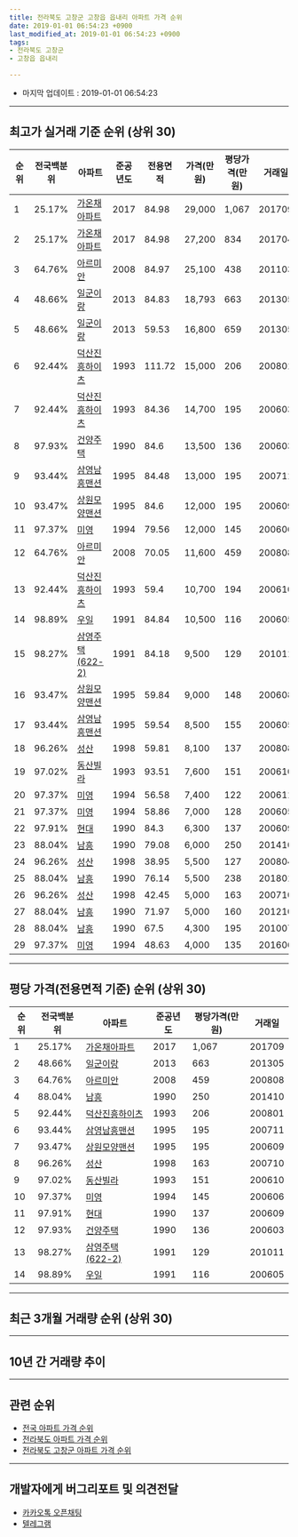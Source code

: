 ```yaml
---
title: 전라북도 고창군 고창읍 읍내리 아파트 가격 순위
date: 2019-01-01 06:54:23 +0900
last_modified_at: 2019-01-01 06:54:23 +0900
tags:
- 전라북도 고창군
- 고창읍 읍내리

---
```


* 마지막 업데이트 : 2019-01-01 06:54:23

---

## 최고가 실거래 기준 순위 (상위 30)


|순위|전국백분위|아파트|준공년도|전용면적|가격(만원)|평당가격(만원)|거래일|
|---|---|---|---|---|---|---|---|
|1|25.17%|[가온채아파트](https://search.naver.com/search.naver?query=%EC%A0%84%EB%9D%BC%EB%B6%81%EB%8F%84+%EA%B3%A0%EC%B0%BD%EA%B5%B0+%EA%B3%A0%EC%B0%BD%EC%9D%8D+%EC%9D%8D%EB%82%B4%EB%A6%AC+%EA%B0%80%EC%98%A8%EC%B1%84%EC%95%84%ED%8C%8C%ED%8A%B8)|2017|84.98|29,000|1,067|201709|
|2|25.17%|[가온채아파트](https://search.naver.com/search.naver?query=%EC%A0%84%EB%9D%BC%EB%B6%81%EB%8F%84+%EA%B3%A0%EC%B0%BD%EA%B5%B0+%EA%B3%A0%EC%B0%BD%EC%9D%8D+%EC%9D%8D%EB%82%B4%EB%A6%AC+%EA%B0%80%EC%98%A8%EC%B1%84%EC%95%84%ED%8C%8C%ED%8A%B8)|2017|84.98|27,200|834|201704|
|3|64.76%|[아르미안](https://search.naver.com/search.naver?query=%EC%A0%84%EB%9D%BC%EB%B6%81%EB%8F%84+%EA%B3%A0%EC%B0%BD%EA%B5%B0+%EA%B3%A0%EC%B0%BD%EC%9D%8D+%EC%9D%8D%EB%82%B4%EB%A6%AC+%EC%95%84%EB%A5%B4%EB%AF%B8%EC%95%88)|2008|84.97|25,100|438|201103|
|4|48.66%|[일군이랑](https://search.naver.com/search.naver?query=%EC%A0%84%EB%9D%BC%EB%B6%81%EB%8F%84+%EA%B3%A0%EC%B0%BD%EA%B5%B0+%EA%B3%A0%EC%B0%BD%EC%9D%8D+%EC%9D%8D%EB%82%B4%EB%A6%AC+%EC%9D%BC%EA%B5%B0%EC%9D%B4%EB%9E%91)|2013|84.83|18,793|663|201305|
|5|48.66%|[일군이랑](https://search.naver.com/search.naver?query=%EC%A0%84%EB%9D%BC%EB%B6%81%EB%8F%84+%EA%B3%A0%EC%B0%BD%EA%B5%B0+%EA%B3%A0%EC%B0%BD%EC%9D%8D+%EC%9D%8D%EB%82%B4%EB%A6%AC+%EC%9D%BC%EA%B5%B0%EC%9D%B4%EB%9E%91)|2013|59.53|16,800|659|201305|
|6|92.44%|[덕산진흥하이츠](https://search.naver.com/search.naver?query=%EC%A0%84%EB%9D%BC%EB%B6%81%EB%8F%84+%EA%B3%A0%EC%B0%BD%EA%B5%B0+%EA%B3%A0%EC%B0%BD%EC%9D%8D+%EC%9D%8D%EB%82%B4%EB%A6%AC+%EB%8D%95%EC%82%B0%EC%A7%84%ED%9D%A5%ED%95%98%EC%9D%B4%EC%B8%A0)|1993|111.72|15,000|206|200801|
|7|92.44%|[덕산진흥하이츠](https://search.naver.com/search.naver?query=%EC%A0%84%EB%9D%BC%EB%B6%81%EB%8F%84+%EA%B3%A0%EC%B0%BD%EA%B5%B0+%EA%B3%A0%EC%B0%BD%EC%9D%8D+%EC%9D%8D%EB%82%B4%EB%A6%AC+%EB%8D%95%EC%82%B0%EC%A7%84%ED%9D%A5%ED%95%98%EC%9D%B4%EC%B8%A0)|1993|84.36|14,700|195|200603|
|8|97.93%|[건양주택](https://search.naver.com/search.naver?query=%EC%A0%84%EB%9D%BC%EB%B6%81%EB%8F%84+%EA%B3%A0%EC%B0%BD%EA%B5%B0+%EA%B3%A0%EC%B0%BD%EC%9D%8D+%EC%9D%8D%EB%82%B4%EB%A6%AC+%EA%B1%B4%EC%96%91%EC%A3%BC%ED%83%9D)|1990|84.6|13,500|136|200603|
|9|93.44%|[삼영남흥맨션](https://search.naver.com/search.naver?query=%EC%A0%84%EB%9D%BC%EB%B6%81%EB%8F%84+%EA%B3%A0%EC%B0%BD%EA%B5%B0+%EA%B3%A0%EC%B0%BD%EC%9D%8D+%EC%9D%8D%EB%82%B4%EB%A6%AC+%EC%82%BC%EC%98%81%EB%82%A8%ED%9D%A5%EB%A7%A8%EC%85%98)|1995|84.48|13,000|195|200711|
|10|93.47%|[상원모양맨션](https://search.naver.com/search.naver?query=%EC%A0%84%EB%9D%BC%EB%B6%81%EB%8F%84+%EA%B3%A0%EC%B0%BD%EA%B5%B0+%EA%B3%A0%EC%B0%BD%EC%9D%8D+%EC%9D%8D%EB%82%B4%EB%A6%AC+%EC%83%81%EC%9B%90%EB%AA%A8%EC%96%91%EB%A7%A8%EC%85%98)|1995|84.6|12,000|195|200609|
|11|97.37%|[미영](https://search.naver.com/search.naver?query=%EC%A0%84%EB%9D%BC%EB%B6%81%EB%8F%84+%EA%B3%A0%EC%B0%BD%EA%B5%B0+%EA%B3%A0%EC%B0%BD%EC%9D%8D+%EC%9D%8D%EB%82%B4%EB%A6%AC+%EB%AF%B8%EC%98%81)|1994|79.56|12,000|145|200606|
|12|64.76%|[아르미안](https://search.naver.com/search.naver?query=%EC%A0%84%EB%9D%BC%EB%B6%81%EB%8F%84+%EA%B3%A0%EC%B0%BD%EA%B5%B0+%EA%B3%A0%EC%B0%BD%EC%9D%8D+%EC%9D%8D%EB%82%B4%EB%A6%AC+%EC%95%84%EB%A5%B4%EB%AF%B8%EC%95%88)|2008|70.05|11,600|459|200808|
|13|92.44%|[덕산진흥하이츠](https://search.naver.com/search.naver?query=%EC%A0%84%EB%9D%BC%EB%B6%81%EB%8F%84+%EA%B3%A0%EC%B0%BD%EA%B5%B0+%EA%B3%A0%EC%B0%BD%EC%9D%8D+%EC%9D%8D%EB%82%B4%EB%A6%AC+%EB%8D%95%EC%82%B0%EC%A7%84%ED%9D%A5%ED%95%98%EC%9D%B4%EC%B8%A0)|1993|59.4|10,700|194|200610|
|14|98.89%|[우일](https://search.naver.com/search.naver?query=%EC%A0%84%EB%9D%BC%EB%B6%81%EB%8F%84+%EA%B3%A0%EC%B0%BD%EA%B5%B0+%EA%B3%A0%EC%B0%BD%EC%9D%8D+%EC%9D%8D%EB%82%B4%EB%A6%AC+%EC%9A%B0%EC%9D%BC)|1991|84.84|10,500|116|200605|
|15|98.27%|[삼영주택(622-2)](https://search.naver.com/search.naver?query=%EC%A0%84%EB%9D%BC%EB%B6%81%EB%8F%84+%EA%B3%A0%EC%B0%BD%EA%B5%B0+%EA%B3%A0%EC%B0%BD%EC%9D%8D+%EC%9D%8D%EB%82%B4%EB%A6%AC+%EC%82%BC%EC%98%81%EC%A3%BC%ED%83%9D%28622-2%29)|1991|84.18|9,500|129|201011|
|16|93.47%|[상원모양맨션](https://search.naver.com/search.naver?query=%EC%A0%84%EB%9D%BC%EB%B6%81%EB%8F%84+%EA%B3%A0%EC%B0%BD%EA%B5%B0+%EA%B3%A0%EC%B0%BD%EC%9D%8D+%EC%9D%8D%EB%82%B4%EB%A6%AC+%EC%83%81%EC%9B%90%EB%AA%A8%EC%96%91%EB%A7%A8%EC%85%98)|1995|59.84|9,000|148|200608|
|17|93.44%|[삼영남흥맨션](https://search.naver.com/search.naver?query=%EC%A0%84%EB%9D%BC%EB%B6%81%EB%8F%84+%EA%B3%A0%EC%B0%BD%EA%B5%B0+%EA%B3%A0%EC%B0%BD%EC%9D%8D+%EC%9D%8D%EB%82%B4%EB%A6%AC+%EC%82%BC%EC%98%81%EB%82%A8%ED%9D%A5%EB%A7%A8%EC%85%98)|1995|59.54|8,500|155|200605|
|18|96.26%|[성산](https://search.naver.com/search.naver?query=%EC%A0%84%EB%9D%BC%EB%B6%81%EB%8F%84+%EA%B3%A0%EC%B0%BD%EA%B5%B0+%EA%B3%A0%EC%B0%BD%EC%9D%8D+%EC%9D%8D%EB%82%B4%EB%A6%AC+%EC%84%B1%EC%82%B0)|1998|59.81|8,100|137|200808|
|19|97.02%|[동산빌라](https://search.naver.com/search.naver?query=%EC%A0%84%EB%9D%BC%EB%B6%81%EB%8F%84+%EA%B3%A0%EC%B0%BD%EA%B5%B0+%EA%B3%A0%EC%B0%BD%EC%9D%8D+%EC%9D%8D%EB%82%B4%EB%A6%AC+%EB%8F%99%EC%82%B0%EB%B9%8C%EB%9D%BC)|1993|93.51|7,600|151|200610|
|20|97.37%|[미영](https://search.naver.com/search.naver?query=%EC%A0%84%EB%9D%BC%EB%B6%81%EB%8F%84+%EA%B3%A0%EC%B0%BD%EA%B5%B0+%EA%B3%A0%EC%B0%BD%EC%9D%8D+%EC%9D%8D%EB%82%B4%EB%A6%AC+%EB%AF%B8%EC%98%81)|1994|56.58|7,400|122|200611|
|21|97.37%|[미영](https://search.naver.com/search.naver?query=%EC%A0%84%EB%9D%BC%EB%B6%81%EB%8F%84+%EA%B3%A0%EC%B0%BD%EA%B5%B0+%EA%B3%A0%EC%B0%BD%EC%9D%8D+%EC%9D%8D%EB%82%B4%EB%A6%AC+%EB%AF%B8%EC%98%81)|1994|58.86|7,000|128|200605|
|22|97.91%|[현대](https://search.naver.com/search.naver?query=%EC%A0%84%EB%9D%BC%EB%B6%81%EB%8F%84+%EA%B3%A0%EC%B0%BD%EA%B5%B0+%EA%B3%A0%EC%B0%BD%EC%9D%8D+%EC%9D%8D%EB%82%B4%EB%A6%AC+%ED%98%84%EB%8C%80)|1990|84.3|6,300|137|200609|
|23|88.04%|[남흥](https://search.naver.com/search.naver?query=%EC%A0%84%EB%9D%BC%EB%B6%81%EB%8F%84+%EA%B3%A0%EC%B0%BD%EA%B5%B0+%EA%B3%A0%EC%B0%BD%EC%9D%8D+%EC%9D%8D%EB%82%B4%EB%A6%AC+%EB%82%A8%ED%9D%A5)|1990|79.08|6,000|250|201410|
|24|96.26%|[성산](https://search.naver.com/search.naver?query=%EC%A0%84%EB%9D%BC%EB%B6%81%EB%8F%84+%EA%B3%A0%EC%B0%BD%EA%B5%B0+%EA%B3%A0%EC%B0%BD%EC%9D%8D+%EC%9D%8D%EB%82%B4%EB%A6%AC+%EC%84%B1%EC%82%B0)|1998|38.95|5,500|127|200804|
|25|88.04%|[남흥](https://search.naver.com/search.naver?query=%EC%A0%84%EB%9D%BC%EB%B6%81%EB%8F%84+%EA%B3%A0%EC%B0%BD%EA%B5%B0+%EA%B3%A0%EC%B0%BD%EC%9D%8D+%EC%9D%8D%EB%82%B4%EB%A6%AC+%EB%82%A8%ED%9D%A5)|1990|76.14|5,500|238|201801|
|26|96.26%|[성산](https://search.naver.com/search.naver?query=%EC%A0%84%EB%9D%BC%EB%B6%81%EB%8F%84+%EA%B3%A0%EC%B0%BD%EA%B5%B0+%EA%B3%A0%EC%B0%BD%EC%9D%8D+%EC%9D%8D%EB%82%B4%EB%A6%AC+%EC%84%B1%EC%82%B0)|1998|42.45|5,000|163|200710|
|27|88.04%|[남흥](https://search.naver.com/search.naver?query=%EC%A0%84%EB%9D%BC%EB%B6%81%EB%8F%84+%EA%B3%A0%EC%B0%BD%EA%B5%B0+%EA%B3%A0%EC%B0%BD%EC%9D%8D+%EC%9D%8D%EB%82%B4%EB%A6%AC+%EB%82%A8%ED%9D%A5)|1990|71.97|5,000|160|201210|
|28|88.04%|[남흥](https://search.naver.com/search.naver?query=%EC%A0%84%EB%9D%BC%EB%B6%81%EB%8F%84+%EA%B3%A0%EC%B0%BD%EA%B5%B0+%EA%B3%A0%EC%B0%BD%EC%9D%8D+%EC%9D%8D%EB%82%B4%EB%A6%AC+%EB%82%A8%ED%9D%A5)|1990|67.5|4,300|195|201007|
|29|97.37%|[미영](https://search.naver.com/search.naver?query=%EC%A0%84%EB%9D%BC%EB%B6%81%EB%8F%84+%EA%B3%A0%EC%B0%BD%EA%B5%B0+%EA%B3%A0%EC%B0%BD%EC%9D%8D+%EC%9D%8D%EB%82%B4%EB%A6%AC+%EB%AF%B8%EC%98%81)|1994|48.63|4,000|135|201606|


---

## 평당 가격(전용면적 기준) 순위 (상위 30)


|순위|전국백분위|아파트|준공년도|평당가격(만원)|거래일|
|---|---|---|---|---|---|
|1|25.17%|[가온채아파트](https://search.naver.com/search.naver?query=%EC%A0%84%EB%9D%BC%EB%B6%81%EB%8F%84+%EA%B3%A0%EC%B0%BD%EA%B5%B0+%EA%B3%A0%EC%B0%BD%EC%9D%8D+%EC%9D%8D%EB%82%B4%EB%A6%AC+%EA%B0%80%EC%98%A8%EC%B1%84%EC%95%84%ED%8C%8C%ED%8A%B8)|2017|1,067|201709|
|2|48.66%|[일군이랑](https://search.naver.com/search.naver?query=%EC%A0%84%EB%9D%BC%EB%B6%81%EB%8F%84+%EA%B3%A0%EC%B0%BD%EA%B5%B0+%EA%B3%A0%EC%B0%BD%EC%9D%8D+%EC%9D%8D%EB%82%B4%EB%A6%AC+%EC%9D%BC%EA%B5%B0%EC%9D%B4%EB%9E%91)|2013|663|201305|
|3|64.76%|[아르미안](https://search.naver.com/search.naver?query=%EC%A0%84%EB%9D%BC%EB%B6%81%EB%8F%84+%EA%B3%A0%EC%B0%BD%EA%B5%B0+%EA%B3%A0%EC%B0%BD%EC%9D%8D+%EC%9D%8D%EB%82%B4%EB%A6%AC+%EC%95%84%EB%A5%B4%EB%AF%B8%EC%95%88)|2008|459|200808|
|4|88.04%|[남흥](https://search.naver.com/search.naver?query=%EC%A0%84%EB%9D%BC%EB%B6%81%EB%8F%84+%EA%B3%A0%EC%B0%BD%EA%B5%B0+%EA%B3%A0%EC%B0%BD%EC%9D%8D+%EC%9D%8D%EB%82%B4%EB%A6%AC+%EB%82%A8%ED%9D%A5)|1990|250|201410|
|5|92.44%|[덕산진흥하이츠](https://search.naver.com/search.naver?query=%EC%A0%84%EB%9D%BC%EB%B6%81%EB%8F%84+%EA%B3%A0%EC%B0%BD%EA%B5%B0+%EA%B3%A0%EC%B0%BD%EC%9D%8D+%EC%9D%8D%EB%82%B4%EB%A6%AC+%EB%8D%95%EC%82%B0%EC%A7%84%ED%9D%A5%ED%95%98%EC%9D%B4%EC%B8%A0)|1993|206|200801|
|6|93.44%|[삼영남흥맨션](https://search.naver.com/search.naver?query=%EC%A0%84%EB%9D%BC%EB%B6%81%EB%8F%84+%EA%B3%A0%EC%B0%BD%EA%B5%B0+%EA%B3%A0%EC%B0%BD%EC%9D%8D+%EC%9D%8D%EB%82%B4%EB%A6%AC+%EC%82%BC%EC%98%81%EB%82%A8%ED%9D%A5%EB%A7%A8%EC%85%98)|1995|195|200711|
|7|93.47%|[상원모양맨션](https://search.naver.com/search.naver?query=%EC%A0%84%EB%9D%BC%EB%B6%81%EB%8F%84+%EA%B3%A0%EC%B0%BD%EA%B5%B0+%EA%B3%A0%EC%B0%BD%EC%9D%8D+%EC%9D%8D%EB%82%B4%EB%A6%AC+%EC%83%81%EC%9B%90%EB%AA%A8%EC%96%91%EB%A7%A8%EC%85%98)|1995|195|200609|
|8|96.26%|[성산](https://search.naver.com/search.naver?query=%EC%A0%84%EB%9D%BC%EB%B6%81%EB%8F%84+%EA%B3%A0%EC%B0%BD%EA%B5%B0+%EA%B3%A0%EC%B0%BD%EC%9D%8D+%EC%9D%8D%EB%82%B4%EB%A6%AC+%EC%84%B1%EC%82%B0)|1998|163|200710|
|9|97.02%|[동산빌라](https://search.naver.com/search.naver?query=%EC%A0%84%EB%9D%BC%EB%B6%81%EB%8F%84+%EA%B3%A0%EC%B0%BD%EA%B5%B0+%EA%B3%A0%EC%B0%BD%EC%9D%8D+%EC%9D%8D%EB%82%B4%EB%A6%AC+%EB%8F%99%EC%82%B0%EB%B9%8C%EB%9D%BC)|1993|151|200610|
|10|97.37%|[미영](https://search.naver.com/search.naver?query=%EC%A0%84%EB%9D%BC%EB%B6%81%EB%8F%84+%EA%B3%A0%EC%B0%BD%EA%B5%B0+%EA%B3%A0%EC%B0%BD%EC%9D%8D+%EC%9D%8D%EB%82%B4%EB%A6%AC+%EB%AF%B8%EC%98%81)|1994|145|200606|
|11|97.91%|[현대](https://search.naver.com/search.naver?query=%EC%A0%84%EB%9D%BC%EB%B6%81%EB%8F%84+%EA%B3%A0%EC%B0%BD%EA%B5%B0+%EA%B3%A0%EC%B0%BD%EC%9D%8D+%EC%9D%8D%EB%82%B4%EB%A6%AC+%ED%98%84%EB%8C%80)|1990|137|200609|
|12|97.93%|[건양주택](https://search.naver.com/search.naver?query=%EC%A0%84%EB%9D%BC%EB%B6%81%EB%8F%84+%EA%B3%A0%EC%B0%BD%EA%B5%B0+%EA%B3%A0%EC%B0%BD%EC%9D%8D+%EC%9D%8D%EB%82%B4%EB%A6%AC+%EA%B1%B4%EC%96%91%EC%A3%BC%ED%83%9D)|1990|136|200603|
|13|98.27%|[삼영주택(622-2)](https://search.naver.com/search.naver?query=%EC%A0%84%EB%9D%BC%EB%B6%81%EB%8F%84+%EA%B3%A0%EC%B0%BD%EA%B5%B0+%EA%B3%A0%EC%B0%BD%EC%9D%8D+%EC%9D%8D%EB%82%B4%EB%A6%AC+%EC%82%BC%EC%98%81%EC%A3%BC%ED%83%9D%28622-2%29)|1991|129|201011|
|14|98.89%|[우일](https://search.naver.com/search.naver?query=%EC%A0%84%EB%9D%BC%EB%B6%81%EB%8F%84+%EA%B3%A0%EC%B0%BD%EA%B5%B0+%EA%B3%A0%EC%B0%BD%EC%9D%8D+%EC%9D%8D%EB%82%B4%EB%A6%AC+%EC%9A%B0%EC%9D%BC)|1991|116|200605|


---

## 최근 3개월 거래량 순위 (상위 30)


<div style="width:100%;">
    <canvas id="deal_count_ranking" height="250"></canvas>
</div>


<script>
new Chart(document.getElementById("deal_count_ranking"), {
    type: 'horizontalBar',
    data: {
        labels: ['상원모양맨션', '성산', '건양주택'],
        datasets: [{
            label: '실거래 수',
            data: [1, 1, 1],
            borderColor: "rgba(255, 0, 128, 1)",
            backgroundColor: "rgba(255, 0, 128, 0.5)",
            fill: false,
        }]
    },
    options: {
        responsive: true,
        title: {
            display: true,
            text: '최근 3개월 거래량 순위'
        },
        tooltips: {
            mode: 'index',
            intersect: false,
            callbacks: {
                title: function(tooltipItems, data) {
                    return "실거래 수:";
                },
                label: function(tooltipItem, data) {
                    return data.labels[tooltipItem.index] + ": " + tooltipItem.xLabel;
                }
            }
        },
        hover: {
            mode: 'nearest',
            intersect: true
        },
        scales: {
            xAxes: [{
                display: true,
                scaleLabel: {
                    display: true,
                    labelString: '실거래 수'
                },
                ticks: {
                    suggestedMin: 0,
                }
            }],
            yAxes: [{
                display: true,
                ticks: {
                    autoSkip: false,
                    callback: function(value, index, values) {
                        if (value.length > 15)
                            return value.substr(0, 13) + "...";
                        else
                            return value;
                    }
                },
                scaleLabel: {
                    display: false,
                }
            }]
        }
    }
});

</script>


---

## 10년 간 거래량 추이


<div style="width:100%;">
    <canvas id="deal_progress" height="250"></canvas>
</div>

<script>
new Chart(document.getElementById("deal_progress"), {
    type: 'line',
    data: {
        labels: ['200901','200902','200903','200904','200905','200906','200907','200908','200909','200910','200911','200912','201001','201002','201003','201004','201005','201006','201007','201008','201009','201010','201011','201012','201101','201102','201103','201104','201105','201106','201107','201108','201109','201110','201111','201112','201201','201202','201203','201204','201205','201206','201207','201208','201209','201210','201211','201212','201301','201302','201303','201304','201305','201306','201307','201308','201309','201310','201311','201312','201401','201402','201403','201404','201405','201406','201407','201408','201409','201410','201411','201412','201501','201502','201503','201504','201505','201506','201507','201508','201509','201510','201511','201512','201601','201602','201603','201604','201605','201606','201607','201608','201609','201610','201611','201612','201701','201702','201703','201704','201705','201706','201707','201708','201709','201710','201711','201712','201801','201802','201803','201804','201805','201806','201807','201808','201809','201810','201811','201812','201901'],
        datasets: [{
            label: '실거래 수',
            pointRadius: 1,
            data: [7, 7, 5, 5, 4, 0, 5, 2, 10, 7, 5, 3, 6, 2, 11, 0, 3, 3, 7, 2, 7, 4, 9, 2, 5, 1, 5, 6, 5, 4, 4, 2, 9, 5, 3, 11, 3, 10, 6, 8, 1, 4, 5, 3, 7, 4, 4, 9, 2, 4, 4, 3, 16, 6, 0, 1, 2, 6, 2, 6, 3, 3, 5, 6, 6, 3, 5, 2, 5, 4, 1, 4, 3, 8, 4, 6, 5, 6, 0, 4, 5, 8, 5, 6, 2, 10, 9, 3, 2, 7, 0, 6, 3, 2, 2, 3, 3, 12, 8, 3, 6, 7, 4, 9, 5, 3, 2, 2, 8, 4, 5, 6, 7, 2, 4, 1, 5, 4, 1, 2, 0],
            borderColor: "rgba(255, 201, 14, 1)",
            backgroundColor: "rgba(255, 201, 14, 0.5)",
            fill: true,
        }]
    },
    options: {
        responsive: true,
        title: {
            display: true,
            text: '10년간 거래량 추이'
        },
        tooltips: {
            mode: 'index',
            intersect: false,
        },
        hover: {
            mode: 'nearest',
            intersect: true
        },
        scales: {
            xAxes: [{
                display: true,
                scaleLabel: {
                    display: true,
                    labelString: '년/월'
                }
            }],
            yAxes: [{
                display: true,
                ticks: {
                    suggestedMin: 0,
                },
                scaleLabel: {
                    display: true,
                    labelString: '실거래 수'
                }
            }]
        }
    }
});

</script>


---

## 관련 순위

- [전국 아파트 가격 순위](https://inasie.github.io/apt-ranking/전국)
- [전라북도 아파트 가격 순위](https://inasie.github.io/apt-ranking/전라북도)
- [전라북도 고창군 아파트 가격 순위](https://inasie.github.io/apt-ranking/전라북도-고창군)


---

## 개발자에게 버그리포트 및 의견전달

- [카카오톡 오픈채팅](https://open.kakao.com/o/gLJUAP4)
- [텔레그램](https://t.me/inasie)

